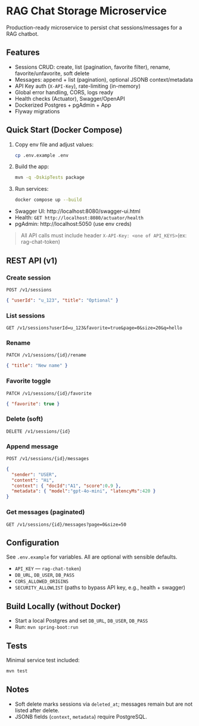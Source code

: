 # RAG Chat Storage Microservice

Production-ready microservice to persist chat sessions/messages for a RAG chatbot.

## Features
- Sessions CRUD: create, list (pagination, favorite filter), rename, favorite/unfavorite, soft delete
- Messages: append + list (pagination), optional JSONB context/metadata
- API Key auth (`X-API-Key`), rate-limiting (in-memory)
- Global error handling, CORS, logs ready
- Health checks (Actuator), Swagger/OpenAPI
- Dockerized Postgres + pgAdmin + App
- Flyway migrations

## Quick Start (Docker Compose)

1. Copy env file and adjust values:
   ```bash
   cp .env.example .env
   ```

2. Build the app:
   ```bash
   mvn -q -DskipTests package
   ```

3. Run services:
   ```bash
   docker compose up --build
   ```

- Swagger UI: http://localhost:8080/swagger-ui.html  
- Health: `GET http://localhost:8080/actuator/health`  
- pgAdmin: http://localhost:5050 (use env creds)

> All API calls must include header `X-API-Key: <one of API_KEYS>`(ex: rag-chat-token)

## REST API (v1)

### Create session
`POST /v1/sessions`
```json
{ "userId": "u_123", "title": "Optional" }
```

### List sessions
`GET /v1/sessions?userId=u_123&favorite=true&page=0&size=20&q=hello`

### Rename
`PATCH /v1/sessions/{id}/rename`
```json
{ "title": "New name" }
```

### Favorite toggle
`PATCH /v1/sessions/{id}/favorite`
```json
{ "favorite": true }
```

### Delete (soft)
`DELETE /v1/sessions/{id}`

### Append message
`POST /v1/sessions/{id}/messages`
```json
{
  "sender": "USER",
  "content": "Hi",
  "context": { "docId":"A1", "score":0.9 },
  "metadata": { "model":"gpt-4o-mini", "latencyMs":420 }
}
```

### Get messages (paginated)
`GET /v1/sessions/{id}/messages?page=0&size=50`

## Configuration

See `.env.example` for variables. All are optional with sensible defaults.

- `API_KEY` — `rag-chat-token`)
- `DB_URL`, `DB_USER`, `DB_PASS`
- `CORS_ALLOWED_ORIGINS`
- `SECURITY_ALLOWLIST` (paths to bypass API key, e.g., health + swagger)

## Build Locally (without Docker)
- Start a local Postgres and set `DB_URL`, `DB_USER`, `DB_PASS`
- Run: `mvn spring-boot:run`

## Tests
Minimal service test included:
```bash
mvn test
```

## Notes
- Soft delete marks sessions via `deleted_at`; messages remain but are not listed after delete.
- JSONB fields (`context`, `metadata`) require PostgreSQL.
